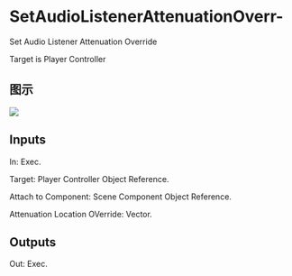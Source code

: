 # SetAudioListenerAttenuationOverr-

Set Audio Listener Attenuation Override

Target is Player Controller

## 图示

![]($-20221218-19033639.png)

## Inputs

In: Exec.

Target: Player Controller Object Reference.

Attach to Component: Scene Component Object Reference.

Attenuation Location OVerride: Vector.  

## Outputs

Out: Exec.

